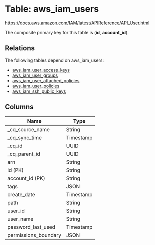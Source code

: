 # Table: aws_iam_users

https://docs.aws.amazon.com/IAM/latest/APIReference/API_User.html

The composite primary key for this table is (**id**, **account_id**).

## Relations

The following tables depend on aws_iam_users:
  - [aws_iam_user_access_keys](aws_iam_user_access_keys.md)
  - [aws_iam_user_groups](aws_iam_user_groups.md)
  - [aws_iam_user_attached_policies](aws_iam_user_attached_policies.md)
  - [aws_iam_user_policies](aws_iam_user_policies.md)
  - [aws_iam_ssh_public_keys](aws_iam_ssh_public_keys.md)

## Columns

| Name          | Type          |
| ------------- | ------------- |
|_cq_source_name|String|
|_cq_sync_time|Timestamp|
|_cq_id|UUID|
|_cq_parent_id|UUID|
|arn|String|
|id (PK)|String|
|account_id (PK)|String|
|tags|JSON|
|create_date|Timestamp|
|path|String|
|user_id|String|
|user_name|String|
|password_last_used|Timestamp|
|permissions_boundary|JSON|